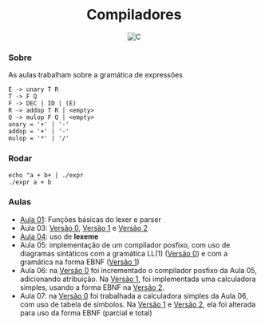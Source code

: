<h1 align="center">Compiladores</h1>
<p align="center"><img src="https://img.shields.io/badge/c-%2300599C.svg?style=for-the-badge&logo=c&logoColor=white" alt="C" /></p>

<h3>Sobre</h3>
<p>As aulas trabalham sobre a gramática de expressões</p>

```
E -> unary T R
T -> F Q
F -> DEC | ID | (E)
R -> addop T R | <empty>
Q -> mulop F Q | <empty>
unary = '+' | '-'
addop = '+' | '-'
mulop = '*' | '/'
```

<h3>Rodar</h3>

```
echo "a + b+ | ./expr
./expr a + b
```

<h3>Aulas</h3>
<ul>
<li><a href="https://github.com/m-fidalgo/compiladores/tree/aula-01">Aula 01</a>: Funções básicas do lexer e parser</li>
<li>Aula 03: <a href="https://github.com/m-fidalgo/compiladores/tree/aula-03">Versão 0</a>, <a href="https://github.com/m-fidalgo/compiladores/tree/aula-03.1">Versão 1</a> e <a href="https://github.com/m-fidalgo/compiladores/tree/aula-03.2">Versão 2</a></li>
<li><a href="https://github.com/m-fidalgo/compiladores/tree/aula-04">Aula 04</a>: uso de <b>lexeme</b></li>
<li>Aula 05: implementação de um compilador posfixo, com uso de diagramas sintáticos com a gramática LL(1) (<a href="https://github.com/m-fidalgo/compiladores/tree/aula-05">Versão 0</a>) e com a gramática na forma EBNF (<a href="https://github.com/m-fidalgo/compiladores/tree/aula-05.1">Versão 1</a>)</li>
<li>Aula 06: na <a href="https://github.com/m-fidalgo/compiladores/tree/aula-06">Versão 0</a> foi incrementado o compilador posfixo da Aula 05, adicionando atribuição. Na <a href="https://github.com/m-fidalgo/compiladores/tree/aula-06.1">Versão 1</a>, foi implementada uma calculadora simples, usando a forma EBNF na <a href="https://github.com/m-fidalgo/compiladores/tree/aula-06.2">Versão 2</a>.</li>
<li>Aula 07: na <a href="https://github.com/m-fidalgo/compiladores/tree/aula-07">Versão 0</a> foi trabalhada a calculadora simples da Aula 06, com uso de tabela de símbolos. Na <a href="https://github.com/m-fidalgo/compiladores/tree/aula-07.1">Versão 1</a> e <a href="https://github.com/m-fidalgo/compiladores/tree/aula-07.2">Versão 2</a>, ela foi alterada para uso da forma EBNF (parcial e total)</li>
</ul>
